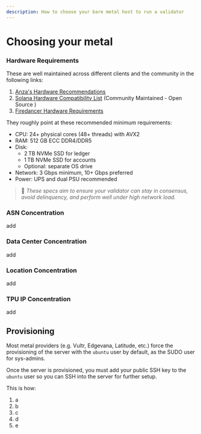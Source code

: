 ```yaml
---
description: How to choose your bare metal host to run a validator
---
```


# Choosing your metal

### Hardware Requirements

These are well maintained across different clients and the community in the following links:

1. [Anza's Hardware Recommendations](https://docs.anza.xyz/operations/requirements#hardware-recommendations)&#x20;
2. [Solana Hardware Compatibility List](https://solanahcl.org/) (Community Maintained - Open Source )
3. [Firedancer Hardware Requirements](https://docs.firedancer.io/guide/getting-started.html#hardware-requirements)

They roughly point at these recommended minimum requirements:

* CPU: 24+ physical cores (48+ threads) with AVX2
* RAM: 512 GB ECC DDR4/DDR5
* Disk:
  * 2 TB NVMe SSD for ledger
  * 1 TB NVMe SSD for accounts
  * Optional: separate OS drive
* Network: 3 Gbps minimum, 10+ Gbps preferred
* Power: UPS and dual PSU recommended

> 🎯 _These specs aim to ensure your validator can stay in consensus, avoid delinquency, and perform well under high network load._

### ASN Concentration

add

### Data Center Concentration

add

### Location Concentration

add

### TPU IP Concentration

add

## Provisioning

Most metal providers (e.g. Vultr, Edgevana, Latitude, etc.) force the provisioning of the server with the `ubuntu` user by default, as the SUDO user for sys-admins.

Once the server is provisioned, you must add your public SSH key to the `ubuntu` user so you can SSH into the server for further setup.

This is how:

1. a
2. b
3. c
4. d
5. e

